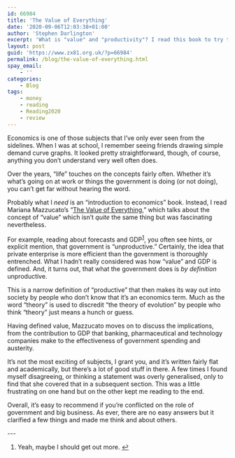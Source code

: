 ```yaml
---
id: 66984
title: 'The Value of Everything'
date: '2020-09-06T12:03:38+01:00'
author: 'Stephen Darlington'
excerpt: 'What is "value" and "productivity"? I read this book to try to figure it out.'
layout: post
guid: 'https://www.zx81.org.uk/?p=66984'
permalink: /blog/the-value-of-everything.html
spay_email:
    - ''
categories:
    - Blog
tags:
    - money
    - reading
    - Reading2020
    - review
---
```


<span style="font-size: inherit; font-weight: 400;">Economics is one of those subjects that I’ve only ever seen from the sidelines. When I was at school, I remember seeing friends drawing simple demand curve graphs. It looked pretty straightforward, though, of course, anything you don’t understand very well often does.</span>

Over the years, “life” touches on the concepts fairly often. Whether it’s what’s going on at work or things the government is doing (or not doing), you can’t get far without hearing the word.

Probably what I *need* is an “introduction to economics” book. Instead, I read Mariana Mazzucato’s “[The Value of Everything](https://amzn.to/2YOybjv),” which talks about the concept of “value” which isn’t *quite* the same thing but was fascinating nevertheless.

For example, reading about forecasts and GDP<sup>[1](#fn1-8608 "see footnote")</sup>, you often see hints, or explicit mention, that government is “unproductive.” Certainly, the idea that private enterprise is more efficient than the government is thoroughly entrenched. What I hadn’t really considered was how “value” and GDP is defined. And, it turns out, that what the government does is *by definition* unproductive.

This is a narrow definition of “productive” that then makes its way out into society by people who don’t know that it’s an economics term. Much as the word “theory” is used to discredit “the theory of evolution” by people who think “theory” just means a hunch or guess.

Having defined value, Mazzucato moves on to discuss the implications, from the contribution to GDP that banking, pharmaceutical and technology companies make to the effectiveness of government spending and austerity.

It’s not the most exciting of subjects, I grant you, and it’s written fairly flat and academically, but there’s a lot of good stuff in there. A few times I found myself disagreeing, or thinking a statement was overly generalised, only to find that she covered that in a subsequent section. This was a little frustrating on one hand but on the other kept me reading to the end.

Overall, it’s easy to recommend if you’re conflicted on the role of government and big business. As ever, there are no easy answers but it clarified a few things and made me think and about others.

<div class="footnotes">---

1. Yeah, maybe I should get out more. [↩︎](#fnr1-8608 "return to article")

</div>